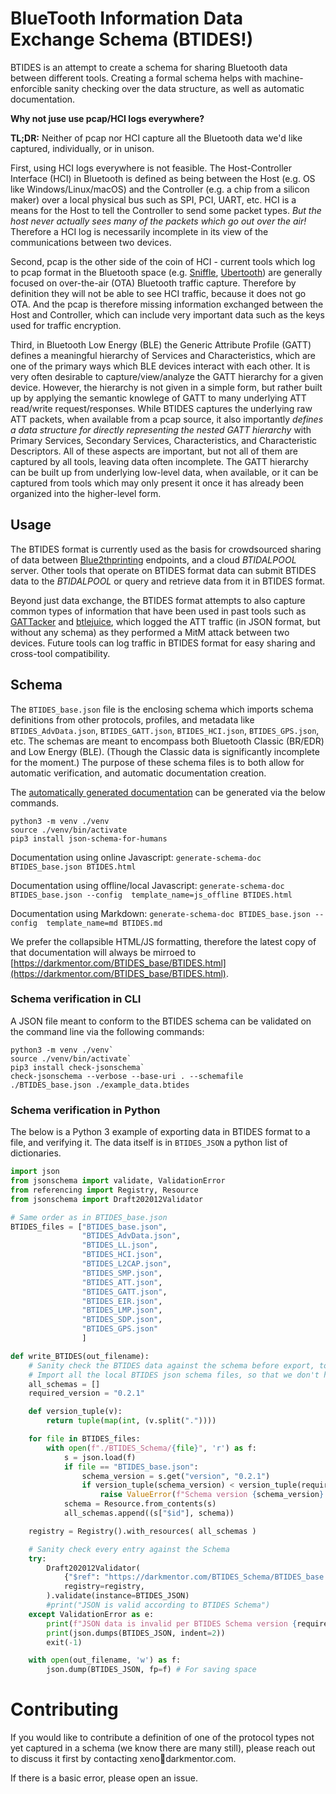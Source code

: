 # BlueTooth Information Data Exchange Schema (BTIDES!)

BTIDES is an attempt to create a schema for sharing Bluetooth data between different tools. Creating a formal schema helps with machine-enforcible sanity checking over the data structure, as well as automatic documentation.

**Why not juse use pcap/HCI logs everywhere?**

**TL;DR:** Neither of pcap nor HCI capture all the Bluetooth data we'd like captured, individually, or in unison.

First, using HCI logs everywhere is not feasible. The Host-Controller Interface (HCI) in Bluetooth is defined as being between the Host (e.g. OS like Windows/Linux/macOS) and the Controller (e.g. a chip from a silicon maker) over a local physical bus such as SPI, PCI, UART, etc. HCI is a means for the Host to tell the Controller to send some packet types. *But the host never actually sees many of the packets which go out over the air!* Therefore a HCI log is necessarily incomplete in its view of the communications between two devices.

Second, pcap is the other side of the coin of HCI - current tools which log to pcap format in the Bluetooth space (e.g. [Sniffle](https://github.com/nccgroup/Sniffle), [Ubertooth](https://github.com/greatscottgadgets/ubertooth)) are generally focused on over-the-air (OTA) Bluetooth traffic capture. Therefore by definition they will not be able to see HCI traffic, because it does not go OTA. And the pcap is therefore missing information exchanged between the Host and Controller, which can include very important data such as the keys used for traffic encryption.

Third, in Bluetooth Low Energy (BLE) the Generic Attribute Profile (GATT) defines a meaningful hierarchy of Services and Characteristics, which are one of the primary ways which BLE devices interact with each other. It is very often desirable to capture/view/analyze the GATT hierarchy for a given device. However, the hierarchy is not given in a simple form, but rather built up by applying the semantic knowlege of GATT to many underlying ATT read/write request/responses. While BTIDES captures the underlying raw ATT packets, when available from a pcap source, it also importantly *defines a data structure for directly representing the nested GATT hierarchy* with Primary Services, Secondary Services, Characteristics, and Characteristic Descriptors. All of these aspects are important, but not all of them are captured by all tools, leaving data often incomplete. The GATT hierarchy can be built up from underlying low-level data, when available, or it can be captured from tools which may only present it once it has already been organized into the higher-level form.

## Usage

The BTIDES format is currently used as the basis for crowdsourced sharing of data between [Blue2thprinting](https://github.com/darkmentorllc/Blue2thprinting) endpoints, and a cloud *BTIDALPOOL* server. Other tools that operate on BTIDES format data can submit BTIDES data to the *BTIDALPOOL* or query and retrieve data from it in BTIDES format.

Beyond just data exchange, the BTIDES format attempts to also capture common types of information that have been used in past tools such as [GATTacker](https://github.com/securing/gattacker) and [btlejuice](https://github.com/DigitalSecurity/btlejuice), which logged the ATT traffic (in JSON format, but without any schema) as they performed a MitM attack between two devices. Future tools can log traffic in BTIDES format for easy sharing and cross-tool compatibility.


## Schema

The `BTIDES_base.json` file is the enclosing schema which imports schema definitions from other protocols, profiles, and metadata like `BTIDES_AdvData.json`, `BTIDES_GATT.json`, `BTIDES_HCI.json`, `BTIDES_GPS.json`, etc. The schemas are meant to encompass both Bluetooth Classic (BR/EDR) and Low Energy (BLE). (Though the Classic data is significantly incomplete for the moment.) The purpose of these schema files is to both allow for automatic verification, and automatic documentation creation.

The [automatically generated documentation](https://darkmentor.com/BTIDES_Schema/BTIDES.html) can be generated via the below commands.

```
python3 -m venv ./venv
source ./venv/bin/activate
pip3 install json-schema-for-humans
```

Documentation using online Javascript:
`generate-schema-doc BTIDES_base.json BTIDES.html`

Documentation using offline/local Javascript:
`generate-schema-doc BTIDES_base.json --config  template_name=js_offline BTIDES.html`

Documentation using Markdown:
`generate-schema-doc BTIDES_base.json --config  template_name=md BTIDES.md`

We prefer the collapsible HTML/JS formatting, therefore the latest copy of that documentation will always be mirroed to [https://darkmentor.com/BTIDES_base/BTIDES.html](https://darkmentor.com/BTIDES_base/BTIDES.html).

### Schema verification in CLI

A JSON file meant to conform to the BTIDES schema can be validated on the command line via the following commands:

```
python3 -m venv ./venv`
source ./venv/bin/activate`
pip3 install check-jsonschema`
check-jsonschema --verbose --base-uri . --schemafile ./BTIDES_base.json ./example_data.btides
```

### Schema verification in Python

The below is a Python 3 example of exporting data in BTIDES format to a file, and verifying it. The data itself is in `BTIDES_JSON` a python list of dictionaries.

```python
import json
from jsonschema import validate, ValidationError
from referencing import Registry, Resource
from jsonschema import Draft202012Validator

# Same order as in BTIDES_base.json
BTIDES_files = ["BTIDES_base.json",
                "BTIDES_AdvData.json",
                "BTIDES_LL.json",
                "BTIDES_HCI.json",
                "BTIDES_L2CAP.json",
                "BTIDES_SMP.json",
                "BTIDES_ATT.json",
                "BTIDES_GATT.json",
                "BTIDES_EIR.json",
                "BTIDES_LMP.json",
                "BTIDES_SDP.json",
                "BTIDES_GPS.json"
                ]

def write_BTIDES(out_filename):
    # Sanity check the BTIDES data against the schema before export, to not write garbage
    # Import all the local BTIDES json schema files, so that we don't hit the website all the time
    all_schemas = []
    required_version = "0.2.1"

    def version_tuple(v):
        return tuple(map(int, (v.split("."))))

    for file in BTIDES_files:
        with open(f"./BTIDES_Schema/{file}", 'r') as f:
            s = json.load(f)
            if file == "BTIDES_base.json":
                schema_version = s.get("version", "0.2.1")
                if version_tuple(schema_version) < version_tuple(required_version):
                    raise ValueError(f"Schema version {schema_version} is less than the required version {required_version}")
            schema = Resource.from_contents(s)
            all_schemas.append((s["$id"], schema))

    registry = Registry().with_resources( all_schemas )

    # Sanity check every entry against the Schema
    try:
        Draft202012Validator(
            {"$ref": "https://darkmentor.com/BTIDES_Schema/BTIDES_base.json"},
            registry=registry,
        ).validate(instance=BTIDES_JSON)
        #print("JSON is valid according to BTIDES Schema")
    except ValidationError as e:
        print(f"JSON data is invalid per BTIDES Schema version {required_version}. Check any changes to schema or code. Error:", e.message)
        print(json.dumps(BTIDES_JSON, indent=2))
        exit(-1)

    with open(out_filename, 'w') as f:
        json.dump(BTIDES_JSON, fp=f) # For saving space
```

# Contributing

If you would like to contribute a definition of one of the protocol types not yet captured in a schema (we know there are many still), please reach out to discuss it first by contacting xeno🍥darkmentor.com.

If there is a basic error, please open an issue.